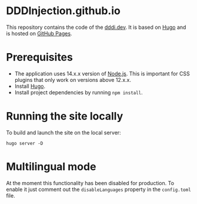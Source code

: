 # DDDInjection.github.io
This repository contains the code of the [dddi.dev](https://dddi.dev/). 
It is based on [Hugo](https://gohugo.io/) and is hosted on 
[GitHub Pages](https://pages.github.com/).

# Prerequisites
- The application uses 14.x.x version of [Node.js](https://nodejs.org/en/).
  This is important for CSS plugins that only work on versions above 12.x.x.
- Install [Hugo](https://gohugo.io/getting-started/quick-start/#step-1-install-hugo).
- Install project dependencies by running `npm install`.

# Running the site locally
To build and launch the site on the local server:
```
hugo server -D
```

# Multilingual mode
At the moment this functionality has been disabled for production. To enable it just 
comment out the `disableLanguages` property in the `config.toml` file. 
